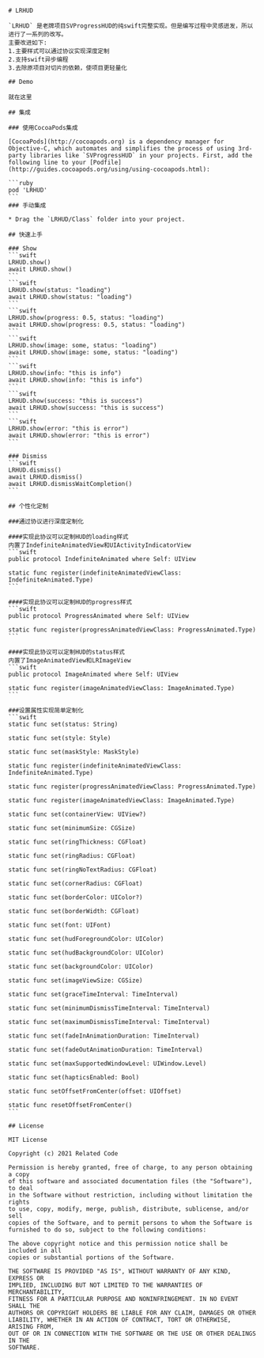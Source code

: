 ````
# LRHUD

`LRHUD` 是老牌项目SVProgressHUD的纯swift完整实现。但是编写过程中灵感迸发，所以进行了一系列的改写。
主要改进如下:
1.主要样式可以通过协议实现深度定制
2.支持swift异步编程
3.去除原项目对切片的依赖，使项目更轻量化

## Demo		

就在这里

## 集成

### 使用CocoaPods集成

[CocoaPods](http://cocoapods.org) is a dependency manager for Objective-C, which automates and simplifies the process of using 3rd-party libraries like `SVProgressHUD` in your projects. First, add the following line to your [Podfile](http://guides.cocoapods.org/using/using-cocoapods.html):

```ruby
pod 'LRHUD'
```
### 手动集成

* Drag the `LRHUD/Class` folder into your project.

## 快速上手

### Show
```swift
LRHUD.show()
await LRHUD.show()
```
```swift
LRHUD.show(status: "loading")
await LRHUD.show(status: "loading")
```
```swift
LRHUD.show(progress: 0.5, status: "loading")
await LRHUD.show(progress: 0.5, status: "loading")
```
```swift
LRHUD.show(image: some, status: "loading")
await LRHUD.show(image: some, status: "loading")
```
```swift
LRHUD.show(info: "this is info")
await LRHUD.show(info: "this is info")
```
```swift
LRHUD.show(success: "this is success")
await LRHUD.show(success: "this is success")
```
```swift
LRHUD.show(error: "this is error")
await LRHUD.show(error: "this is error")
```

### Dismiss
```swift
LRHUD.dismiss()
await LRHUD.dismiss()
await LRHUD.dismissWaitCompletion()
```

## 个性化定制

###通过协议进行深度定制化

####实现此协议可以定制HUD的loading样式
内置了IndefiniteAnimatedView和UIActivityIndicatorView
```swift
public protocol IndefiniteAnimated where Self: UIView 

static func register(indefiniteAnimatedViewClass: IndefiniteAnimated.Type)
```

####实现此协议可以定制HUD的progress样式
```swift
public protocol ProgressAnimated where Self: UIView 

static func register(progressAnimatedViewClass: ProgressAnimated.Type)
```

####实现此协议可以定制HUD的status样式
内置了ImageAnimatedView和LRImageView
```swift
public protocol ImageAnimated where Self: UIView 

static func register(imageAnimatedViewClass: ImageAnimated.Type)
```

###设置属性实现简单定制化
```swift
static func set(status: String) 

static func set(style: Style)
	
static func set(maskStyle: MaskStyle)
	
static func register(indefiniteAnimatedViewClass: IndefiniteAnimated.Type)
	
static func register(progressAnimatedViewClass: ProgressAnimated.Type)
	
static func register(imageAnimatedViewClass: ImageAnimated.Type)
	
static func set(containerView: UIView?)
	
static func set(minimumSize: CGSize)
	
static func set(ringThickness: CGFloat)
	
static func set(ringRadius: CGFloat)
	
static func set(ringNoTextRadius: CGFloat)
	
static func set(cornerRadius: CGFloat)
	
static func set(borderColor: UIColor?)
	
static func set(borderWidth: CGFloat) 
	
static func set(font: UIFont)
	
static func set(hudForegroundColor: UIColor)
	
static func set(hudBackgroundColor: UIColor)

static func set(backgroundColor: UIColor)

static func set(imageViewSize: CGSize)

static func set(graceTimeInterval: TimeInterval)

static func set(minimumDismissTimeInterval: TimeInterval)

static func set(maximumDismissTimeInterval: TimeInterval) 

static func set(fadeInAnimationDuration: TimeInterval) 

static func set(fadeOutAnimationDuration: TimeInterval)

static func set(maxSupportedWindowLevel: UIWindow.Level) 

static func set(hapticsEnabled: Bool)

static func setOffsetFromCenter(offset: UIOffset) 

static func resetOffsetFromCenter() 
```

## License

MIT License

Copyright (c) 2021 Related Code

Permission is hereby granted, free of charge, to any person obtaining a copy
of this software and associated documentation files (the "Software"), to deal
in the Software without restriction, including without limitation the rights
to use, copy, modify, merge, publish, distribute, sublicense, and/or sell
copies of the Software, and to permit persons to whom the Software is
furnished to do so, subject to the following conditions:

The above copyright notice and this permission notice shall be included in all
copies or substantial portions of the Software.

THE SOFTWARE IS PROVIDED "AS IS", WITHOUT WARRANTY OF ANY KIND, EXPRESS OR
IMPLIED, INCLUDING BUT NOT LIMITED TO THE WARRANTIES OF MERCHANTABILITY,
FITNESS FOR A PARTICULAR PURPOSE AND NONINFRINGEMENT. IN NO EVENT SHALL THE
AUTHORS OR COPYRIGHT HOLDERS BE LIABLE FOR ANY CLAIM, DAMAGES OR OTHER
LIABILITY, WHETHER IN AN ACTION OF CONTRACT, TORT OR OTHERWISE, ARISING FROM,
OUT OF OR IN CONNECTION WITH THE SOFTWARE OR THE USE OR OTHER DEALINGS IN THE
SOFTWARE.

````